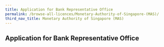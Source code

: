 ```yaml
---
title: Application for Bank Representative Office
permalink: /browse-all-licences/Monetary-Authority-of-Singapore-(MAS)/
third_nav_title: Monetary Authority of Singapore (MAS)
---
```

## Application for Bank Representative Office
